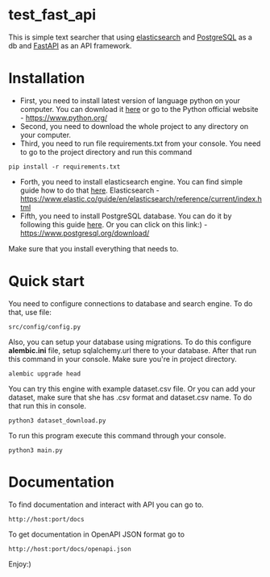 # test_fast_api
This is simple text searcher that using [elasticsearch](https://www.elastic.co/) and [PostgreSQL](https://www.postgresql.org/) as a db and [FastAPI](https://fastapi.tiangolo.com/) as an API framework.

# Installation
* First, you need to install latest version of language python on your computer.
You can download it [here](https://www.python.org/downloads/) or go to the Python official website - https://www.python.org/
* Second, you need to download the whole project to any directory on your computer.
* Third, you need to run file requirements.txt from your console. You need to go to the project directory and run this command
```
pip install -r requirements.txt
```
* Forth, you need to install elasticsearch engine. You can find simple guide how to do that [here](https://www.elastic.co/guide/en/elasticsearch/reference/current/index.html).
Elasticsearch - https://www.elastic.co/guide/en/elasticsearch/reference/current/index.html
* Fifth, you need to install PostgreSQL database. You can do it by following this guide [here](https://www.postgresql.org/download/).
Or you can click on this link:) - https://www.postgresql.org/download/

Make sure that you install everything that needs to.

# Quick start
You need to configure connections to database and search engine. To do that, use file:
```
src/config/config.py
```
Also, you can setup your database using migrations. To do this configure **alembic.ini** file, setup sqlalchemy.url there to your database. After that run this command in your console. Make sure you're in project directory.
```
alembic upgrade head
```

You can try this engine with example dataset.csv file. Or you can add your dataset, make sure that she has .csv format and dataset.csv name.
To do that run this in console.
```
python3 dataset_download.py
```
To run this program execute this command through your console.
```
python3 main.py
```

# Documentation
To find documentation and interact with API you can go to. 
```
http://host:port/docs
```
To get documentation in OpenAPI JSON format go to
```
http://host:port/docs/openapi.json
```

Enjoy:)
